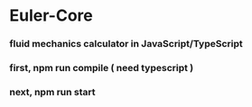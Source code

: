 # Euler-Core
### fluid mechanics calculator in JavaScript/TypeScript
### first, npm run compile ( need typescript )
### next, npm run start